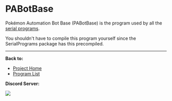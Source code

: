 # PABotBase

Pokémon Automation Bot Base (PABotBase) is the program used by all the [serial programs](../ProgramList.md#serial-programs).

You shouldn't have to compile this program yourself since the SerialPrograms package has this precompiled.



<hr>

**Back to:**
- [Project Home](/README.md)
- [Program List](/Documentation/ProgramList.md)

**Discord Server:** 

[<img src="https://canary.discordapp.com/api/guilds/695809740428673034/widget.png?style=banner2">](https://discord.gg/cQ4gWxN)
